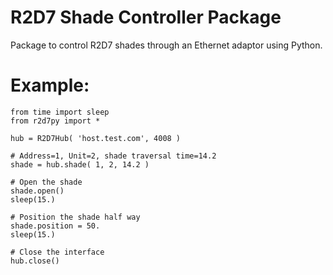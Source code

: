 # R2D7 Shade Controller Package

Package to control R2D7 shades through an Ethernet adaptor
using Python.

# Example:

    from time import sleep
    from r2d7py import *
    
    hub = R2D7Hub( 'host.test.com', 4008 )

    # Address=1, Unit=2, shade traversal time=14.2
    shade = hub.shade( 1, 2, 14.2 )

    # Open the shade
    shade.open()
    sleep(15.)

    # Position the shade half way
    shade.position = 50.
    sleep(15.)

    # Close the interface
    hub.close()
